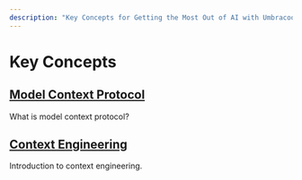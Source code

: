 ```yaml
---
description: "Key Concepts for Getting the Most Out of AI with Umbracoo"
---
```


# Key Concepts

## [Model Context Protocol](./concepts/model-context-protocol.md)

What is model context protocol?

## [Context Engineering](./concepts/context-enginerring.md)

Introduction to context engineering.